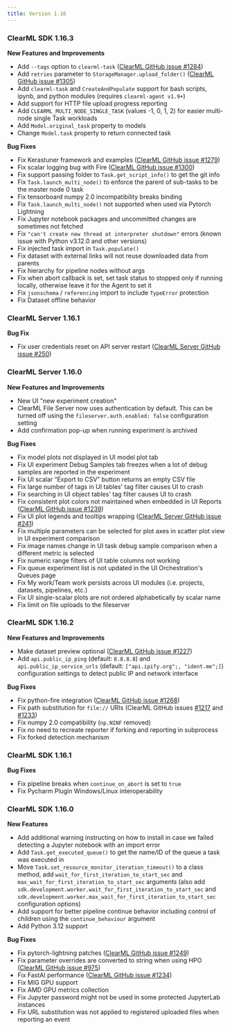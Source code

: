 ```yaml
---
title: Version 1.16
---
```


### ClearML SDK 1.16.3

**New Features and Improvements**
* Add `--tags` option to `clearml-task` ([ClearML GitHub issue #1284](https://github.com/allegroai/clearml/issues/1284))
* Add `retries` parameter to `StorageManager.upload_folder()` ([ClearML GitHub issue #1305](https://github.com/allegroai/clearml/issues/1305))
* Add `clearml-task` and `CreateAndPopulate` support for bash scripts, ipynb, and python modules (requires `clearml-agent v1.9+`)
* Add support for HTTP file upload progress reporting
* Add `CLEARML_MULTI_NODE_SINGLE_TASK` (values -1, 0, 1, 2) for easier multi-node single Task workloads
* Add `Model.original_task` property to models
* Change `Model.task` property to return connected task

**Bug Fixes**
* Fix Kerastuner framework and examples ([ClearML GitHub issue #1279](https://github.com/allegroai/clearml/issues/1279))
* Fix scalar logging bug with Fire ([ClearML GitHub issue #1300](https://github.com/allegroai/clearml/issues/1300))
* Fix support passing folder to `Task.get_script_info()` to get the git info
* Fix `Task.launch_multi_node()` to enforce the parent of sub-tasks to be the master node 0 task
* Fix tensorboard numpy 2.0 incompatibility breaks binding
* Fix `Task.launch_multi_node()` not supported when used via Pytorch Lightning
* Fix Jupyter notebook packages and uncommitted changes are sometimes not fetched
* Fix `"can't create new thread at interpreter shutdown"` errors (known issue with Python v3.12.0 and other versions)
* Fix injected task import in `Task.populate()`
* Fix dataset with external links will not reuse downloaded data from parents
* Fix hierarchy for pipeline nodes without args
* Fix when abort callback is set, set task status to stopped only if running locally, otherwise leave it for the Agent to set it
* Fix `jsonschema` / `referencing` import to include `TypeError` protection
* Fix Dataset offline behavior

### ClearML Server 1.16.1

**Bug Fix**
* Fix user credentials reset on API server restart ([ClearML Server GitHub issue #250](https://github.com/allegroai/clearml-server/issues/250))

### ClearML Server 1.16.0

**New Features and Improvements**
* New UI "new experiment creation"
* ClearML File Server now uses authentication by default. This can be turned off using the `fileserver.auth.enabled: false` 
configuration setting
* Add confirmation pop-up when running experiment is archived

**Bug Fixes**
* Fix model plots not displayed in UI model plot tab
* Fix UI experiment Debug Samples tab freezes when a lot of debug samples are reported in the experiment
* Fix UI scalar “Export to CSV” button returns an empty CSV file
* Fix large number of tags in UI tables' tag filter causes UI to crash
* Fix searching in UI object tables' tag filter causes UI to crash
* Fix consistent plot colors not maintained when embedded in UI Reports ([ClearML GitHub issue #1239](https://github.com/allegroai/clearml/issues/1239))
* Fix UI plot legends and tooltips wrapping ([ClearML Server GitHub issue #241](https://github.com/allegroai/clearml-server/issues/241))
* Fix multiple parameters can be selected for plot axes in scatter plot view in UI experiment comparison
* Fix image names change in UI task debug sample comparison when a different metric is selected
* Fix numeric range filters of UI table columns not working
* Fix queue experiment list is not updated in the UI Orchestration's Queues page
* Fix My work/Team work persists across UI modules (i.e. projects, datasets, pipelines, etc.)
* Fix UI single-scalar plots are not ordered alphabetically by scalar name
* Fix limit on file uploads to the fileserver

### ClearML SDK 1.16.2

**New Features and Improvements**
* Make dataset preview optional ([ClearML GitHub issue #1227](https://github.com/allegroai/clearml/issues/1227))
* Add `api.public_ip_ping` (default: `8.8.8.8`) and `api.public_ip_service_urls` (default: `["api.ipify.org";, "ident.me";]`) 
configuration settings to detect public IP and network interface

**Bug Fixes**
* Fix python-fire integration ([ClearML GitHub issue #1268](https://github.com/allegroai/clearml/issues/1268))
* Fix path substitution for `file://` URIs (ClearML GitHub issues [#1217](https://github.com/allegroai/clearml/issues/1217)
and [#1233](https://github.com/allegroai/clearml/issues/1233))
* Fix numpy 2.0 compatibility (`np.NINF` removed)
* Fix no need to recreate reporter if forking and reporting in subprocess
* Fix forked detection mechanism

### ClearML SDK 1.16.1

**Bug Fixes**
* Fix pipeline breaks when `continue_on_abort` is set to `true`
* Fix Pycharm Plugin Windows/Linux interoperability

### ClearML SDK 1.16.0

**New Features**
* Add additional warning instructing on how to install in case we failed detecting a Jupyter notebook with an import error
* Add `Task.get_executed_queue()` to get the name/ID of the queue a task was executed in
* Move `Task.set_resource_monitor_iteration_timeout()` to a class method, add `wait_for_first_iteration_to_start_sec` 
and `max_wait_for_first_iteration_to_start_sec` arguments (also add `sdk.development.worker.wait_for_first_iteration_to_start_sec` 
and `sdk.development.worker.max_wait_for_first_iteration_to_start_sec` configuration options)
* Add support for better pipeline continue behavior including control of children using the `continue_behaviour` argument
* Add Python 3.12 support

**Bug Fixes**
* Fix pytorch-lightning patches ([ClearML GitHub issue #1249](https://github.com/allegroai/clearml/issues/1249))
* Fix parameter overrides are converted to string when using HPO ([ClearML GitHub issue #975](https://github.com/allegroai/clearml/issues/975))
* Fix FastAI performance ([ClearML GitHub issue #1234](https://github.com/allegroai/clearml/issues/1234))
* Fix MIG GPU support
* Fix AMD GPU metrics collection
* Fix Jupyter password might not be used in some protected JupyterLab instances
* Fix URL substitution was not applied to registered uploaded files when reporting an event